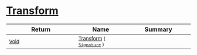 # [Transform](./OnePixelThinning-100663684.md)



| Return | Name | Summary | 
| --- | --- | --- | 
| <sub>[Void](https://docs.microsoft.com/en-us/dotnet/api/System.Void)</sub><img width=200/>| <sub>[Transform](./OnePixelThinning-100663684.md) ( [`Signature`](./../../Signature.md) )</sub>| <sub></sub><img width=200/>| <br>


